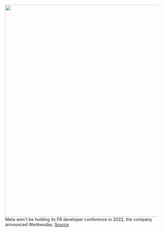 <img src='https://cdn.vox-cdn.com/thumbor/AQnQ14k5P1aKKuAMULdt-LxDf-Q=/0x0:2040x1360/1200x800/filters:focal(857x517:1183x843)/cdn.vox-cdn.com/uploads/chorus_image/image/70717719/acasto_180123_1777_0003_v2.0.jpg' width='700px' /><br/>
Meta won't be holding its F8 developer conference in 2022, the company announced Wednesday.
<a href='https://www.theverge.com/2022/4/6/23013527/facebook-meta-f8-conference-pause-2022'> Source <a/>